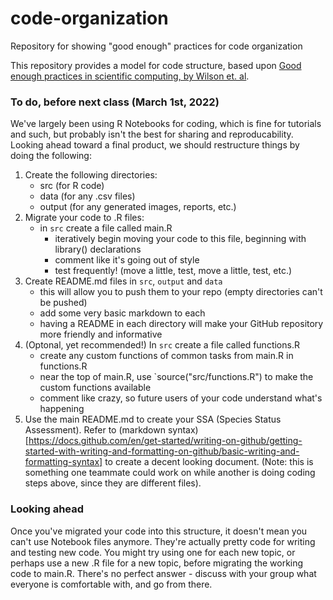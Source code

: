 # code-organization
Repository for showing "good enough" practices for code organization


This repository provides a model for code structure, based upon [Good enough practices in scientific computing, by Wilson et. al](https://journals.plos.org/ploscompbiol/article?id=10.1371/journal.pcbi.1005510).


### To do, before next class (March 1st, 2022)

We've largely been using R Notebooks for coding, which is fine for tutorials and such, but probably isn't the best for sharing and reproducability. Looking ahead toward a final product, we should restructure things by doing the following:

1. Create the following directories:  
   - src (for R code)
   - data (for any .csv files)
   - output (for any generated images, reports, etc.)
2. Migrate your code to .R files: 
   - in `src` create a file called main.R
     - iteratively begin moving your code to this file, beginning with library() declarations
     - comment like it's going out of style
     - test frequently! (move a little, test, move a little, test, etc.)
3. Create README.md files in `src`, `output` and `data`
   - this will allow you to push them to your repo (empty directories can't be pushed)
   - add some very basic markdown to each
   - having a README in each directory will make your GitHub repository more friendly and informative
4. (Optonal, yet recommended!) In `src` create a file called functions.R
     - create any custom functions of common tasks from main.R in functions.R
     - near the top of main.R, use `source("src/functions.R") to make the custom functions available
     - comment like crazy, so future users of your code understand what's happening
5. Use the main README.md to create your SSA (Species Status Assessment). Refer to (markdown syntax)[https://docs.github.com/en/get-started/writing-on-github/getting-started-with-writing-and-formatting-on-github/basic-writing-and-formatting-syntax] to create a decent looking document. (Note: this is something one teammate could work on while another is doing coding steps above, since they are different files).
   

### Looking ahead

Once you've migrated your code into this structure, it doesn't mean you can't use Notebook files anymore. They're actually pretty code for writing and testing new code. You might try using one for each new topic, or perhaps use a new .R file for a new topic, before migrating the working code to main.R. There's no perfect answer - discuss with your group what everyone is comfortable with, and go from there.
